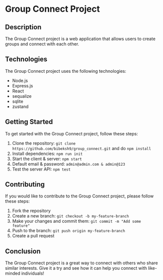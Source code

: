 # Group Connect Project


## Description

The Group Connect project is a web application that allows users to create groups and connect with each other.

## Technologies

The Group Connect project uses the following technologies:

- Node.js
- Express.js
- React
- sequalize
- sqlite
- zustand

## Getting Started

To get started with the Group Connect project, follow these steps:

1. Clone the repository: `git clone https://github.com/bibeksh9/group_connect.git` and do `npm install`
2. Install dependencies: `npm run init`
3. Start the client & server: `npm start`
4. Default email & password: `admin@admin.com & admin@123`
5. Test the server API: `npm test`

## Contributing

If you would like to contribute to the Group Connect project, please follow these steps:

1. Fork the repository
2. Create a new branch: `git checkout -b my-feature-branch`
3. Make your changes and commit them: `git commit -m "Add some feature"`
4. Push to the branch: `git push origin my-feature-branch`
5. Create a pull request

## Conclusion

The Group Connect project is a great way to connect with others who share similar interests. Give it a try and see how it can help you connect with like-minded individuals!
